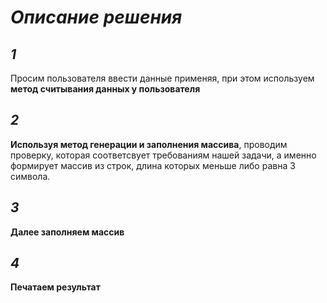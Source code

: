 # **_Описание решения_**
## **_1_**
Просим пользователя ввести данные применяя, при этом используем **метод считывания данных у пользователя**
## **_2_**
**Используя метод генерации и заполнения массива**, проводим проверку, которая соответсвует требованиям нашей задачи, а именно формирует массив из строк, длина которых меньше либо равна 3 символа.
## **_3_** 
**Далее заполняем массив**
## **_4_** 
**Печатаем результат**